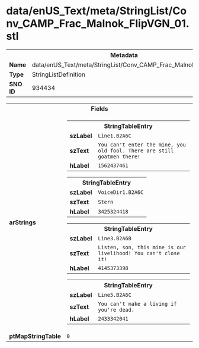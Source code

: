 <h1>data/enUS_Text/meta/StringList/Conv_CAMP_Frac_Malnok_FlipVGN_01.stl</h1><table><tr><th colspan="100%">Metadata</th></tr><tr><td><b>Name</b></td><td>data/enUS_Text/meta/StringList/Conv_CAMP_Frac_Malnok_FlipVGN_01.stl</td></tr><tr><td><b>Type</b></td><td>StringListDefinition</td></tr><tr><td><b>SNO ID</b></td><td>934434</td></tr></table>

<table><tr><th colspan="100%">Fields</th></tr><tr><td><b>arStrings</b></td><td><table><tr><th colspan="100%">StringTableEntry</th></tr><tr><td><b>szLabel</b></td><td><code>Line1.B2A6C</code></td></tr><tr><td><b>szText</b></td><td><code>You can't enter the mine, you old fool. There are still goatmen there!</code></td></tr><tr><td><b>hLabel</b></td><td><code>1562437461</code></td></tr></table>


<table><tr><th colspan="100%">StringTableEntry</th></tr><tr><td><b>szLabel</b></td><td><code>VoiceDir1.B2A6C</code></td></tr><tr><td><b>szText</b></td><td><code>Stern</code></td></tr><tr><td><b>hLabel</b></td><td><code>3425324418</code></td></tr></table>


<table><tr><th colspan="100%">StringTableEntry</th></tr><tr><td><b>szLabel</b></td><td><code>Line3.B2A6B</code></td></tr><tr><td><b>szText</b></td><td><code>Listen, son, this mine is our livelihood! You can't close it!</code></td></tr><tr><td><b>hLabel</b></td><td><code>4145373398</code></td></tr></table>


<table><tr><th colspan="100%">StringTableEntry</th></tr><tr><td><b>szLabel</b></td><td><code>Line5.B2A6C</code></td></tr><tr><td><b>szText</b></td><td><code>You can't make a living if you're dead.</code></td></tr><tr><td><b>hLabel</b></td><td><code>2433342041</code></td></tr></table>


</td></tr><tr><td><b>ptMapStringTable</b></td><td><code>0</code></td></tr></table>

